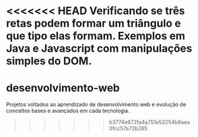 <<<<<<< HEAD
Verificando se três retas podem formar um triângulo e que tipo elas formam. 
Exemplos em Java e Javascript com manipulações simples do DOM.
=======
# desenvolvimento-web
Projetos voltados ao aprendizado de desenvolvimento web e evolução de conceitos bases e avançados em cada tecnologia. 
>>>>>>> b3774e872fa4a751e53254b8aea0fcc57a72b285
